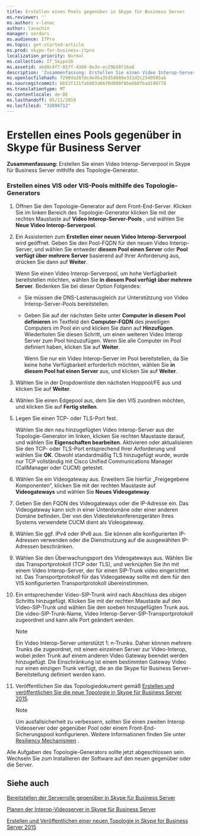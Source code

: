 ```yaml
---
title: Erstellen eines Pools gegenüber in Skype für Business Server
ms.reviewer: ''
ms.author: v-lanac
author: lanachin
manager: serdars
ms.audience: ITPro
ms.topic: get-started-article
ms.prod: skype-for-business-itpro
localization_priority: Normal
ms.collection: IT_Skype16
ms.assetid: abd8c4f7-057f-4360-8e3e-ec29b58f16a8
description: 'Zusammenfassung: Erstellen Sie einen Video Interop-Serverpool in Skype für Business Server mithilfe des Topologie-Generator.'
ms.openlocfilehash: f290da287dc4e45a35d5d088e331d2c2540585ab
ms.sourcegitcommit: bb53f131fabb03a66f0d000f8ba668fbad190778
ms.translationtype: MT
ms.contentlocale: de-DE
ms.lasthandoff: 05/11/2019
ms.locfileid: "33894712"
---
```

# <a name="create-a-vis-pool-in-skype-for-business-server"></a>Erstellen eines Pools gegenüber in Skype für Business Server
 
**Zusammenfassung:** Erstellen Sie einen Video Interop-Serverpool in Skype für Business Server mithilfe des Topologie-Generator.
  
### <a name="create-a-vis-or-vis-pool-using-topology-builder"></a>Erstellen eines VIS oder VIS-Pools mithilfe des Topologie-Generators

1. Öffnen Sie den Topologie-Generator auf dem Front-End-Server. Klicken Sie im linken Bereich des Topologie-Generator klicken Sie mit der rechten Maustaste auf **Video Interop-Server-Pools** , und wählen Sie **Neue Video Interop-Serverpool**. 
    
2. Ein Assistenten zum **Erstellen einer neuen Video Interop-Serverpool** wird geöffnet. Geben Sie den Pool-FQDN für den neuen Video Interop-Server, und wählen Sie entweder **diesem Pool einen Server** oder **Pool verfügt über mehrere Server** basierend auf Ihrer Anforderung aus, drücken Sie dann auf **Weiter**.
    
    Wenn Sie einen Video Interop-Serverpool, um hohe Verfügbarkeit bereitstellen möchten, wählen Sie **in diesem Pool verfügt über mehrere Server**. Bedenken Sie bei dieser Option Folgendes: 
    
    - Sie müssen die DNS-Lastenausgleich zur Unterstützung von Video Interop-Server-Pools bereitstellen. 
    
   - Geben Sie auf der nächsten Seite unter **Computer in diesem Pool definieren** im Textfeld den **Computer-FQDN** des jeweiligen Computers im Pool ein und klicken Sie dann auf **Hinzufügen**. Wiederholen Sie diesen Schritt, um einen weiteren Video Interop Server zum Pool hinzuzufügen. Wenn Sie alle Computer im Pool definiert haben, klicken Sie auf **Weiter**.
    
     Wenn Sie nur ein Video Interop-Server im Pool bereitstellen, da Sie keine hohe Verfügbarkeit erforderlich möchten, wählen Sie **in diesem Pool hat einen Server** aus, und klicken Sie auf **Weiter**.
    
3. Wählen Sie in der Dropdownliste den nächsten Hoppool/FE aus und klicken Sie auf **Weiter**.
    
4. Wählen Sie einen Edgepool aus, dem Sie den VIS zuordnen möchten, und klicken Sie auf **Fertig stellen**.
    
5. Legen Sie einen TCP- oder TLS-Port fest.
    
    Wählen Sie den neu hinzugefügten Video Interop-Server aus der Topologie-Generator im linken, klicken Sie rechten Maustaste darauf, und wählen Sie **Eigenschaften bearbeiten**. Aktivieren oder aktualisieren Sie den TCP- oder TLS-Port entsprechend Ihrer Anforderung und wählen Sie **OK**. Obwohl standardmäßig TLS hinzugefügt wurde, wurde nur TCP vollständig mit Cisco Unified Communications Manager (CallManager oder CUCM) getestet.
    
6. Wählen Sie ein Videogateway aus. Erweitern Sie hierfür „Freigegebene Komponenten“, klicken Sie mit der rechten Maustaste auf **Videogateways** und wählen Sie **Neues Videogateway**.
    
7. Geben Sie den FQDN des Videogateways oder die IP-Adresse ein. Das Videogateway kann sich in einer Unterdomäne oder einer anderen Domäne befinden. Der von den Videotelekonferenzgeräten Ihres Systems verwendete CUCM dient als Videogateway.
    
8. Wählen Sie ggf. IPv4 oder IPv6 aus. Sie können alle konfigurierten IP-Adressen verwenden oder die Dienstnutzung auf die ausgewählten IP-Adressen beschränken.
    
9. Wählen Sie den Überwachungsport des Videogateways aus. Wählen Sie das Transportprotokoll (TCP oder TLS), und verknüpfen Sie ihn mit einem Video Interop-Server, der für einen SIP-Trunk video eingerichtet ist. Das Transportprotokoll für das Videogateway sollte mit dem für den VIS konfigurierten Transportprotokoll übereinstimmen.
    
10. Ein entsprechender Video-SIP-Trunk wird nach Abschluss des obigen Schritts hinzugefügt. Klicken Sie mit der rechten Maustaste auf den Video-SIP-Trunk und wählen Sie den soeben hinzugefügten Trunk aus. Die video-SIP-Trunk-Name, Video Interop-Server-SIP-Transportprotokoll zugeordnet und kann alle Port geändert werden. 
    
    > [!NOTE]
    >  Ein Video Interop-Server unterstützt 1: n-Trunks. Daher können mehrere Trunks die zugeordnet, mit einem einzelnen Server zur Video-Interop, wobei jeden Trunk auf einem anderen Video Gateway beendet werden hinzugefügt. Die Einschränkung ist einem bestimmten Gateway Video nur einen einzigen Trunk verfügt, die an die Skype für Business Server-Bereitstellung definiert werden kann.
  
11. Veröffentlichen Sie das Topologiedokument gemäß [Erstellen und veröffentlichen Sie die neue Topologie in Skype für Business Server 2015](../../deploy/install/create-and-publish-new-topology.md).
    
    > [!NOTE]
    > Um ausfallsicherheit zu verbessern, sollten Sie einen zweiten Interop Videoserver oder gegenüber Pool oder einem Front-End-Sicherungspool konfigurieren. Weitere Informationen finden Sie unter [Resiliency Mechanismen](../../plan-your-deployment/video-interop-server.md#resiliency) .
  
Alle Aufgaben des Topologie-Generators sollte jetzt abgeschlossen sein. Wechseln Sie zum Installieren der Software auf den neuen gegenüber oder die Server.
## <a name="see-also"></a>Siehe auch

[Bereitstellen der Serverrolle gegenüber in Skype für Business Server](deploy-the-vis-server-role.md)

[Planen der Interop-Videoserver in Skype für Business Server](../../plan-your-deployment/video-interop-server.md)
  
[Erstellen und Veröffentlichen einer neuen Topologie in Skype for Business Server 2015](../../deploy/install/create-and-publish-new-topology.md)
